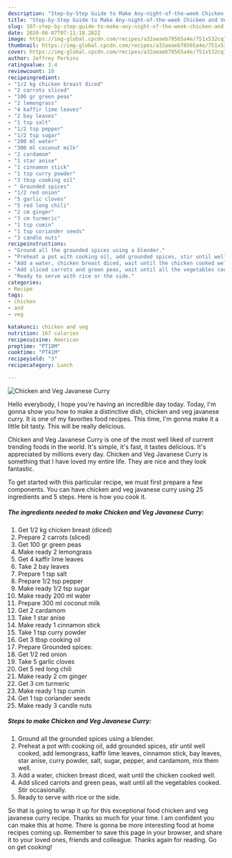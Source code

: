 ```yaml
---
description: "Step-by-Step Guide to Make Any-night-of-the-week Chicken and Veg Javanese Curry"
title: "Step-by-Step Guide to Make Any-night-of-the-week Chicken and Veg Javanese Curry"
slug: 107-step-by-step-guide-to-make-any-night-of-the-week-chicken-and-veg-javanese-curry
date: 2020-06-07T07:11:18.282Z
image: https://img-global.cpcdn.com/recipes/a32aeaeb70565a4e/751x532cq70/chicken-and-veg-javanese-curry-recipe-main-photo.jpg
thumbnail: https://img-global.cpcdn.com/recipes/a32aeaeb70565a4e/751x532cq70/chicken-and-veg-javanese-curry-recipe-main-photo.jpg
cover: https://img-global.cpcdn.com/recipes/a32aeaeb70565a4e/751x532cq70/chicken-and-veg-javanese-curry-recipe-main-photo.jpg
author: Jeffrey Perkins
ratingvalue: 3.4
reviewcount: 10
recipeingredient:
- "1/2 kg chicken breast diced"
- "2 carrots sliced"
- "100 gr green peas"
- "2 lemongrass"
- "4 kaffir lime leaves"
- "2 bay leaves"
- "1 tsp salt"
- "1/2 tsp pepper"
- "1/2 tsp sugar"
- "200 ml water"
- "300 ml coconut milk"
- "2 cardamom"
- "1 star anise"
- "1 cinnamon stick"
- "1 tsp curry powder"
- "3 tbsp cooking oil"
- " Grounded spices"
- "1/2 red onion"
- "5 garlic cloves"
- "5 red long chili"
- "2 cm ginger"
- "3 cm turmeric"
- "1 tsp cumin"
- "1 tsp coriander seeds"
- "3 candle nuts"
recipeinstructions:
- "Ground all the grounded spices using a blender."
- "Preheat a pot with cooking oil, add grounded spices, stir until well cooked, add lemongrass, kaffir lime leaves, cinnamon stick, bay leaves, star anise, curry powder, salt, sugar, pepper, and cardamom, mix them well."
- "Add a water, chicken breast diced, wait until the chicken cooked well."
- "Add sliced carrots and green peas, wait until all the vegetables cooked. Stir occasionally."
- "Ready to serve with rice or the side."
categories:
- Recipe
tags:
- chicken
- and
- veg

katakunci: chicken and veg 
nutrition: 167 calories
recipecuisine: American
preptime: "PT18M"
cooktime: "PT41M"
recipeyield: "3"
recipecategory: Lunch

---
```



![Chicken and Veg Javanese Curry](https://img-global.cpcdn.com/recipes/a32aeaeb70565a4e/751x532cq70/chicken-and-veg-javanese-curry-recipe-main-photo.jpg)

Hello everybody, I hope you're having an incredible day today. Today, I'm gonna show you how to make a distinctive dish, chicken and veg javanese curry. It is one of my favorites food recipes. This time, I'm gonna make it a little bit tasty. This will be really delicious.



Chicken and Veg Javanese Curry is one of the most well liked of current trending foods in the world. It's simple, it's fast, it tastes delicious. It's appreciated by millions every day. Chicken and Veg Javanese Curry is something that I have loved my entire life. They are nice and they look fantastic.


To get started with this particular recipe, we must first prepare a few components. You can have chicken and veg javanese curry using 25 ingredients and 5 steps. Here is how you cook it.

<!--inarticleads1-->

##### The ingredients needed to make Chicken and Veg Javanese Curry:

1. Get 1/2 kg chicken breast (diced)
1. Prepare 2 carrots (sliced)
1. Get 100 gr green peas
1. Make ready 2 lemongrass
1. Get 4 kaffir lime leaves
1. Take 2 bay leaves
1. Prepare 1 tsp salt
1. Prepare 1/2 tsp pepper
1. Make ready 1/2 tsp sugar
1. Make ready 200 ml water
1. Prepare 300 ml coconut milk
1. Get 2 cardamom
1. Take 1 star anise
1. Make ready 1 cinnamon stick
1. Take 1 tsp curry powder
1. Get 3 tbsp cooking oil
1. Prepare  Grounded spices:
1. Get 1/2 red onion
1. Take 5 garlic cloves
1. Get 5 red long chili
1. Make ready 2 cm ginger
1. Get 3 cm turmeric
1. Make ready 1 tsp cumin
1. Get 1 tsp coriander seeds
1. Make ready 3 candle nuts




<!--inarticleads2-->

##### Steps to make Chicken and Veg Javanese Curry:

1. Ground all the grounded spices using a blender.
1. Preheat a pot with cooking oil, add grounded spices, stir until well cooked, add lemongrass, kaffir lime leaves, cinnamon stick, bay leaves, star anise, curry powder, salt, sugar, pepper, and cardamom, mix them well.
1. Add a water, chicken breast diced, wait until the chicken cooked well.
1. Add sliced carrots and green peas, wait until all the vegetables cooked. Stir occasionally.
1. Ready to serve with rice or the side.




So that is going to wrap it up for this exceptional food chicken and veg javanese curry recipe. Thanks so much for your time. I am confident you can make this at home. There is gonna be more interesting food at home recipes coming up. Remember to save this page in your browser, and share it to your loved ones, friends and colleague. Thanks again for reading. Go on get cooking!
